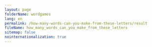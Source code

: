```yaml
---
layout: page
folderName: wordgames
lang: en
permalink: /how-many-words-can-you-make-from-these-letters/result
fileName: how_many_words_can_you_make_from_these_letters
sitemap: false
nointernationalization: true
---
```

